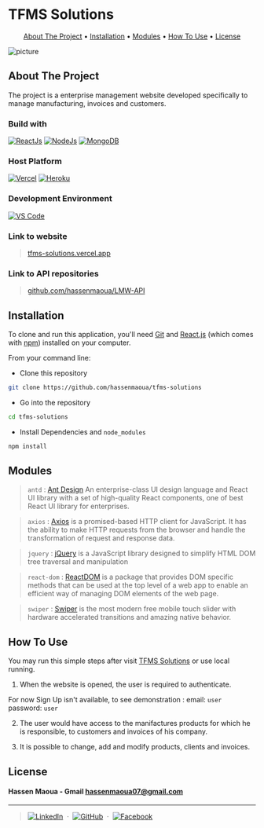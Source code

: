 # TFMS Solutions

<p align="center">
  <a href="#about-the-project">About The Project</a> •
  <a href="#installation">Installation</a> •
  <a href="#modules">Modules</a> •
  <a href="#how-to-use">How To Use</a> •
  <a href="#license">License</a>
</p>

![picture](picture.png)

## About The Project

The project is a enterprise management website developed specifically to manage manufacturing, invoices and customers.

### Build with

[<img alt="ReactJs" src="https://img.shields.io/badge/react-%2320232a.svg?style=for-the-badge&logo=react&logoColor=%2361DAFB">](https://reactjs.org/)
[<img alt="NodeJs" src="https://img.shields.io/badge/node-6DA55F?style=for-the-badge&logo=node.js&logoColor=white">](https://nodejs.org/en/)
[<img alt="MongoDB" src="https://img.shields.io/badge/MongoDB-%234ea94b.svg?style=for-the-badge&logo=mongodb&logoColor=white">](https://www.mongodb.com/)

### Host Platform

[<img alt="Vercel" src="https://img.shields.io/badge/vercel-%23000000.svg?style=for-the-badge&logo=vercel&logoColor=white">](https://vercel.com/dashboard)
[<img alt="Heroku" src="https://img.shields.io/badge/heroku-%23430098.svg?style=for-the-badge&logo=heroku&logoColor=white">](https://dashboard.heroku.com/)

### Development Environment

[<img alt="VS Code" src="https://img.shields.io/badge/VS%20Code-0078d7.svg?style=for-the-badge&logo=visual-studio-code&logoColor=white">](https://code.visualstudio.com/)

### Link to website

> [tfms-solutions.vercel.app](https://tfms-solutions.vercel.app)

### Link to API repositories

> [github.com/hassenmaoua/LMW-API](https://github.com/hassenmaoua/LMW-API)

## Installation

To clone and run this application, you'll need [Git](https://git-scm.com) and [React.js](https://react-cn.github.io/react/downloads.html) (which comes with [npm](http://npmjs.com)) installed on your computer.

From your command line:

- Clone this repository

```bash
git clone https://github.com/hassenmaoua/tfms-solutions
```

- Go into the repository

```bash
cd tfms-solutions
```

- Install Dependencies and `node_modules`

```bash
npm install
```

## Modules

> `antd` : [Ant Design](https://ant.design/) An enterprise-class UI design language and React UI library with a set of high-quality React components, one of best React UI library for enterprises.

> `axios` : [Axios](https://axios-http.com/docs/intro) is a promised-based HTTP client for JavaScript. It has the ability to make HTTP requests from the browser and handle the transformation of request and response data.

> `jquery` : [jQuery](https://jquery.com/) is a JavaScript library designed to simplify HTML DOM tree traversal and manipulation

> `react-dom` : [ReactDOM](https://reactjs.org/docs/react-dom.html) is a package that provides DOM specific methods that can be used at the top level of a web app to enable an efficient way of managing DOM elements of the web page.

> `swiper` : [Swiper](https://swiperjs.com/react) is the most modern free mobile touch slider with hardware accelerated transitions and amazing native behavior.

## How To Use

You may run this simple steps after visit [TFMS Solutions](https://tfms-solutions.vercel.app/) or use local running.

1. When the website is opened, the user is required to authenticate.

For now Sign Up isn't available, to see demonstration :
email: `user`
password: `user`

2. The user would have access to the manifactures products for which he is responsible, to customers and invoices of his company.

3. It is possible to change, add and modify products, clients and invoices.

## License

#### Hassen Maoua - Gmail [hassenmaoua07@gmail.com](https://mail.google.com/mail/?view=cm&fs=1&to=hassenmaoua07@gmail.com&su=About+LMW+API)

---

> [<img alt="LinkedIn" src="https://img.shields.io/twitter/url?color=green&label=Hassen%20Maoua&logo=linkedin&style=social&url=https%3A%2F%2Fwww.linkedin.com%2Fin%2Fhassen-maoua">](https://linkedin.com/in/hassen-maoua) &nbsp;&middot;&nbsp; [<img alt="GitHub" src="https://img.shields.io/twitter/url?label=Hassen%20Maoua&logo=github&style=social&url=https%3A%2F%2Fgithub.com%2Fhassenmaoua">](https://github.com/hassenmaoua) &nbsp;&middot;&nbsp; [<img alt="Facebook" src="https://img.shields.io/twitter/url?label=Hassen%20Maoua&logo=facebook&style=social&url=https%3A%2F%2Ffacebook.com%2Fhassen.maoua">](https://facebook.com/hassen.maoua)
